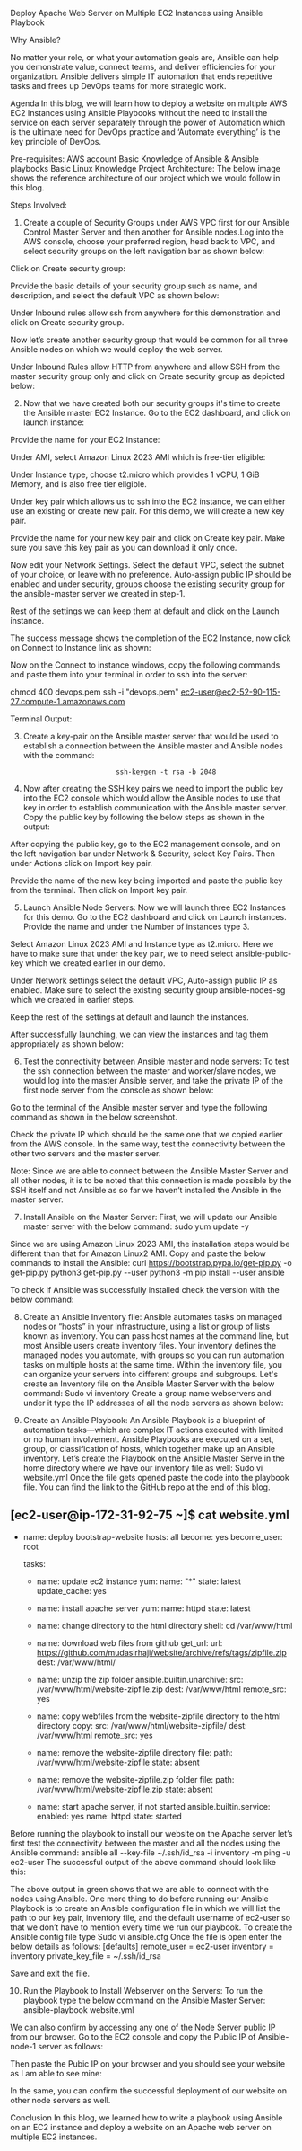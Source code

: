 Deploy Apache Web Server on Multiple EC2 Instances using Ansible Playbook

Why Ansible?


No matter your role, or what your automation goals are, Ansible can help you demonstrate value, connect teams, and deliver efficiencies for your organization. Ansible delivers simple IT automation that ends repetitive tasks and frees up DevOps teams for more strategic work.


Agenda
In this blog, we will learn how to deploy a website on multiple AWS EC2 Instances using Ansible Playbooks without the need to install the service on each server separately through the power of Automation which is the ultimate need for DevOps practice and ‘Automate everything’ is the key principle of DevOps. 

Pre-requisites:
AWS account
Basic Knowledge of Ansible & Ansible playbooks
Basic Linux Knowledge
Project Architecture: The below image shows the reference architecture of our project which we would follow in this blog.

Steps Involved:
1. Create a couple of Security Groups under AWS VPC first for our Ansible Control Master Server and then another for Ansible nodes.Log into the AWS console, choose your preferred region, head back to VPC, and select security groups on the left navigation bar as shown below:

Click on Create security group:

 Provide the basic details of your security group such as name, and description, and select the default VPC as shown below:

Under Inbound rules allow ssh from anywhere for this demonstration and click on Create security group.

Now let’s create another security group that would be common for all three Ansible nodes on which we would deploy the web server.

Under Inbound Rules allow HTTP from anywhere and allow SSH from the master security group only and click on Create security group as depicted below:


2. Now that we have created both our security groups it's time to create the Ansible master EC2 Instance.
    Go to the EC2 dashboard, and click on launch instance:


Provide the name for your EC2 Instance:



Under AMI, select Amazon Linux 2023 AMI which is free-tier eligible:



Under Instance type, choose t2.micro which provides 1 vCPU, 1 GiB Memory, and is also free tier eligible.




Under key pair which allows us to ssh into the EC2 instance, we can either use an existing or create new pair. For this demo, we will create a new key pair.




Provide the name for your new key pair and click on Create key pair. Make sure you save this key pair as you can download it only once.


Now edit your Network Settings. Select the default VPC, select the subnet of your choice, or leave with no preference. Auto-assign public IP should be enabled and under security, groups choose the existing security group for the ansible-master server we created in step-1.



Rest of the settings we can keep them at default and click on the Launch instance.

The success message shows the completion of the EC2 Instance, now click on Connect to Instance link as shown:

Now on the Connect to instance windows, copy the following commands and paste them into your terminal in order to ssh into the server:

chmod 400 devops.pem
ssh -i "devops.pem" ec2-user@ec2-52-90-115-27.compute-1.amazonaws.com



Terminal Output:




3. Create a key-pair on the Ansible master server that would be used to establish a connection between the Ansible master and Ansible nodes with the command:

                              ssh-keygen -t rsa -b 2048




4. Now after creating the SSH key pairs we need to import the public key into the EC2 console which would allow the Ansible nodes to use that key in order to establish communication with the Ansible master server.
Copy the public key by following the below steps as shown in the output:




After copying the public key, go to the EC2 management console, and on the left navigation bar under Network & Security, select Key Pairs. Then under Actions click on Import key pair.





Provide the name of the new key being imported and paste the public key from the terminal. Then click on Import key pair.


5. Launch Ansible Node Servers:
    Now we will launch three EC2 Instances for this demo.
    Go to the EC2 dashboard and click on Launch instances.
    Provide the name and under the Number of instances type 3.



Select Amazon Linux 2023 AMI and Instance type as t2.micro.
Here we have to make sure that under the key pair, we to need select ansible-public-key which we created earlier in our demo.

Under Network settings select the default VPC, Auto-assign public IP as enabled. Make sure to select the existing security group ansible-nodes-sg which we created in earlier steps.

Keep the rest of the settings at default and launch the instances.

After successfully launching, we can view the instances and tag them appropriately as shown below:


6. Test the connectivity between Ansible master and node servers:
     To test the ssh connection between the master and worker/slave nodes, we would log into the master Ansible server, and take the private IP of the first node server from the console as shown below:


Go to the terminal of the Ansible master server and type the following command as shown in the below screenshot.



Check the private IP which should be the same one that we copied earlier from the AWS console.
In the same way, test the connectivity between the other two servers and the master server.

Note: Since we are able to connect between the Ansible Master Server and all other nodes, it is to be noted that this connection is made possible by the SSH itself and not Ansible as so far we haven’t installed the Ansible in the master server.

7. Install Ansible on the Master Server:
First, we will update our Ansible master server with the below command:
                                    sudo yum update -y

Since we are using Amazon Linux 2023 AMI, the installation steps would be different than that for Amazon Linux2 AMI.
Copy and paste the below commands to install the Ansible:
                         curl https://bootstrap.pypa.io/get-pip.py -o get-pip.py
                         python3 get-pip.py --user
                         python3 -m pip install --user ansible



To check if Ansible was successfully installed check the version with the below command:

                                    
8. Create an Ansible Inventory file:
                             Ansible automates tasks on managed nodes or “hosts” in your infrastructure, using a list or group of lists known as inventory. You can pass host names at the command line, but most Ansible users create inventory files. Your inventory defines the managed nodes you automate, with groups so you can run automation tasks on multiple hosts at the same time.
              Within the inventory file, you can organize your servers into different groups and subgroups.
Let's create an Inventory file on the Ansible Master Server with the below command:
                             Sudo vi inventory
Create a group name webservers and under it type the IP addresses of all the node servers as shown below:


                              

9. Create an Ansible Playbook:
                         An Ansible Playbook is a blueprint of automation tasks—which are complex IT actions executed with limited or no human involvement. Ansible Playbooks are executed on a set, group, or classification of hosts, which together make up an Ansible inventory.
Let’s create the Playbook on the Ansible Master Serve in the home directory where we have our inventory file as well:
                          Sudo vi website.yml
Once the file gets opened paste the code into the playbook file. You can find the link to the GitHub repo at the end of this blog.


[ec2-user@ip-172-31-92-75 ~]$ cat website.yml
---

- name: deploy bootstrap-website
  hosts: all
  become: yes
  become_user: root

  tasks:
    - name: update ec2 instance
      yum:
        name: "*"
        state: latest
        update_cache: yes

    - name: install apache server
      yum:
        name: httpd
        state: latest

    - name: change directory to the html directory
      shell: cd /var/www/html

    - name: download web files from github
      get_url:
        url: https://github.com/mudasirhaji/website/archive/refs/tags/zipfile.zip
        dest: /var/www/html/

    - name: unzip the zip folder
      ansible.builtin.unarchive:
        src: /var/www/html/website-zipfile.zip
        dest: /var/www/html
        remote_src: yes

    - name: copy webfiles from the website-zipfile directory to the html directory
      copy:
        src: /var/www/html/website-zipfile/
        dest: /var/www/html
        remote_src: yes

    - name: remove the website-zipfile directory
      file:
        path: /var/www/html/website-zipfile
        state: absent

    - name: remove the website-zipfile.zip folder
      file:
        path: /var/www/html/website-zipfile.zip
        state: absent

    - name: start apache server, if not started
      ansible.builtin.service:
        enabled: yes
        name: httpd
        state: started



Before running the playbook to install our website on the Apache server let’s first test the connectivity between the master and all the nodes using the Ansible command: 
                    ansible all --key-file ~/.ssh/id_rsa -i inventory -m ping -u ec2-user
The successful output of the above command should look like this:



The above output in green shows that we are able to connect with the nodes using Ansible.
One more thing to do before running our Ansible Playbook is to create an Ansible configuration file in which we will list the path to our key pair, inventory file, and the default username of ec2-user so that we don’t have to mention every time we run our playbook.
To create the Ansible config file type
                      Sudo vi ansible.cfg
Once the file is open enter the below details as follows:
                         [defaults]
                         remote_user = ec2-user
                         inventory = inventory
                         private_key_file = ~/.ssh/id_rsa

Save and exit the file.

10. Run the Playbook to Install Webserver on the Servers:
      To run the playbook type the below command on the Ansible Master Server:
                ansible-playbook website.yml


We can also confirm by accessing any one of the Node Server public IP from our browser. Go to the EC2 console and copy the Public IP of Ansible-node-1 server as follows:



Then paste the Pubic IP on your browser and you should see your website as I am able to see mine:


In the same, you can confirm the successful deployment of our website on other node servers as well.

Conclusion
In this blog, we learned how to write a playbook using Ansible on an EC2 instance and deploy a website on an Apache web server on multiple EC2 instances.

